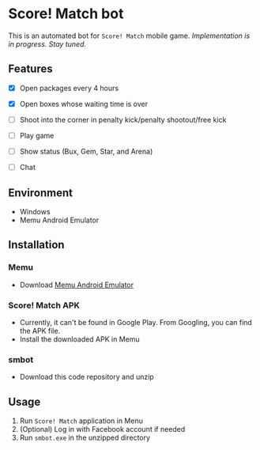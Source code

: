 # Score! Match bot
This is an automated bot for `Score! Match` mobile game. *Implementation is in progress. Stay tuned.*

## Features
- [X] Open packages every 4 hours
- [X] Open boxes whose waiting time is over
- [ ] Shoot into the corner in penalty kick/penalty shootout/free kick
- [ ] Play game
- [ ] Show status (Bux, Gem, Star, and Arena)
- [ ] Chat


## Environment
- Windows
- Memu Android Emulator

## Installation
### Memu
- Download [Memu Android Emulator](https://www.memuplay.com/) 
### Score! Match APK
- Currently, it can't be found in Google Play. From Googling, you can find the APK file.
- Install the downloaded APK in Memu
### smbot
- Download this code repository and unzip

## Usage
1. Run `Score! Match` application in Menu
2. (Optional) Log in with Facebook account if needed
3. Run `smbot.exe` in the unzipped directory
